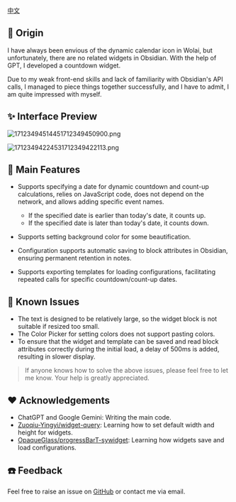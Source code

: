 [中文](README_zh_CN.md)

## 💌 Origin

I have always been envious of the dynamic calendar icon in Wolai, but unfortunately, there are no related widgets in Obsidian. With the help of GPT, I developed a countdown widget.

Due to my weak front-end skills and lack of familiarity with Obsidian's API calls, I managed to piece things together successfully, and I have to admit, I am quite impressed with myself.

## ✨ Interface Preview
![17123494514451712349450900.png](https://fastly.jsdelivr.net/gh/Achuan-2/PicBed@pic/assets/17123494514451712349450900.png)

![17123494224531712349422113.png](https://fastly.jsdelivr.net/gh/Achuan-2/PicBed@pic/assets/17123494224531712349422113.png)

## 🐯 Main Features

* Supports specifying a date for dynamic countdown and count-up calculations, relies on JavaScript code, does not depend on the network, and allows adding specific event names.
  
  * If the specified date is earlier than today's date, it counts up.
  * If the specified date is later than today's date, it counts down.
* Supports setting background color for some beautification.
* Configuration supports automatic saving to block attributes in Obsidian, ensuring permanent retention in notes.
* Supports exporting templates for loading configurations, facilitating repeated calls for specific countdown/count-up dates.

## 🐛 Known Issues

* The text is designed to be relatively large, so the widget block is not suitable if resized too small.
* The Color Picker for setting colors does not support pasting colors.
* To ensure that the widget and template can be saved and read block attributes correctly during the initial load, a delay of 500ms is added, resulting in slower display.

> If anyone knows how to solve the above issues, please feel free to let me know. Your help is greatly appreciated.

## ❤ Acknowledgements

* ChatGPT and Google Gemini: Writing the main code.
* [Zuoqiu-Yingyi/widget-query](https://github.com/Zuoqiu-Yingyi/widget-query): Learning how to set default width and height for widgets.
* [OpaqueGlass/progressBarT-sywidget](https://github.com/OpaqueGlass/progressBarT-sywidget): Learning how widgets save and load configurations.

## ☎️ Feedback

Feel free to raise an issue on [GitHub](https://github.com/Achuan-2/siyuan-widget-dayCounter) or contact me via email.
